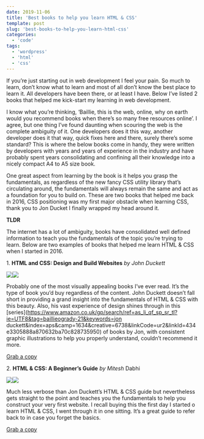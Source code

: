 ```yaml
---
date: 2019-11-06
title: 'Best books to help you learn HTML & CSS'
template: post
slug: 'best-books-to-help-you-learn-html-css'
categories:
  - 'code'
tags:
  - 'wordpress'
  - 'html'
  - 'css'
---
```


If you’re just starting out in web development I feel your pain. So much to learn, don’t know what to learn and most of all don’t know the best place to learn it. All developers have been there, or at least I have. Below I’ve listed 2 books that helped me kick-start my learning in web development.

I know what you’re thinking, ‘Baillie, this is the web, online, why on earth would you recommend books when there’s so many free resources online’. I agree, but one thing I’ve found daunting when scouring the web is the complete ambiguity of it. One developers does it this way, another developer does it that way, quick fixes here and there, surely there’s some standard? This is where the below books come in handy, they were written by developers with years and years of experience in the industry and have probably spent years consolidating and confining all their knowledge into a nicely compact A4 to A5 size book.

One great aspect from learning by the book is it helps you grasp the fundamentals, as regardless of the new fancy CSS utility library that’s circulating around, the fundamentals will always remain the same and act as a foundation for you to build on. These are two books that helped me back in 2016, CSS positioning was my first major obstacle when learning CSS, thank you to Jon Ducket I finally wrapped my head around it.

**TLDR**

The internet has a lot of ambiguity, books have consolidated well defined information to teach you the fundamentals of the topic you’re trying to learn. Below are two examples of books that helped me learn HTML & CSS when I started in 2016.

1\. **HTML and CSS: Design and Build Websites** _by John Duckett_

[![](//ws-eu.amazon-adsystem.com/widgets/q?_encoding=UTF8&MarketPlace=GB&ASIN=1118008189&ServiceVersion=20070822&ID=AsinImage&WS=1&Format=_SL160_&tag=baillieogrady-21)](https://www.amazon.co.uk/gp/product/1118008189/ref=as_li_tl?ie=UTF8&camp=1634&creative=6738&creativeASIN=1118008189&linkCode=as2&tag=baillieogrady-21&linkId=8f9747d9cb1df5085c043a3516571deb)![](//ir-uk.amazon-adsystem.com/e/ir?t=baillieogrady-21&l=am2&o=2&a=1118008189)

Probably one of the most visually appealing books I’ve ever read. It’s the type of book you’d buy regardless of the content. John Duckett doesn’t fall short in providing a grand insight into the fundamentals of HTML & CSS with this beauty. Also, his vast experience of design shines through in this [series](https://www.amazon.co.uk/gp/search/ref=as_li_qf_sp_sr_tl?ie=UTF8&tag=baillieogrady-21&keywords=jon duckett&index=aps&camp=1634&creative=6738&linkCode=ur2&linkId=434e3305888a870632ba70c828735950) of books by Jon, with consistent graphic illustrations to help you properly understand, couldn’t recommend it more.

<a href="https://amzn.to/2NpZsU5" class="bg-blue f7 fw7 pv2  ph3 ttu white tracked br2 box-shadow-none dim">Grab a copy</a>

2\. **HTML & CSS: A Beginner’s Guide** _by Mitesh_ Dabhi

[![](//ws-eu.amazon-adsystem.com/widgets/q?_encoding=UTF8&MarketPlace=GB&ASIN=B00HJVTIV0&ServiceVersion=20070822&ID=AsinImage&WS=1&Format=_SL160_&tag=baillieogrady-21)](https://www.amazon.co.uk/gp/product/B00HJVTIV0/ref=as_li_tl?ie=UTF8&camp=1634&creative=6738&creativeASIN=B00HJVTIV0&linkCode=as2&tag=baillieogrady-21&linkId=0a9b161d4b4242fe763cff7b5d62130b)![](//ir-uk.amazon-adsystem.com/e/ir?t=baillieogrady-21&l=am2&o=2&a=B00HJVTIV0)

Much less verbose than Jon Duckett’s HTML & CSS guide but nevertheless gets straight to the point and teaches you the fundamentals to help you construct your very first website. I recall buying this the first day I started o learn HTML & CSS, I went through it in one sitting. It’s a great guide to refer back to in case you forget the basics.

<a href="https://amzn.to/2WRuZ4A" class="bg-blue f7 fw7 pv2  ph3 ttu white tracked br2 box-shadow-none dim">Grab a copy</a>